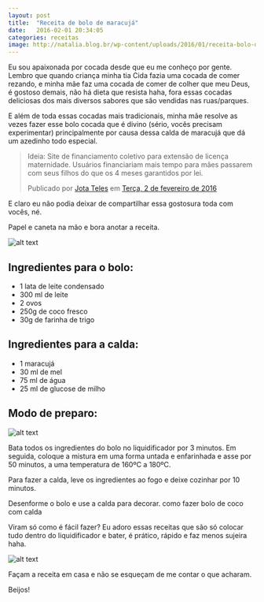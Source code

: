 ```yaml
---
layout: post
title:  "Receita de bolo de maracujá"
date:   2016-02-01 20:34:05
categories: receitas
image: http://natalia.blog.br/wp-content/uploads/2016/01/receita-bolo-de-coco-com-calda-de-maracuj%C3%A1-1024x768.jpg
---
```


Eu sou apaixonada por cocada desde que eu me conheço por gente. Lembro que quando criança minha tia Cida fazia uma cocada de comer rezando, e minha mãe faz uma cocada de comer de colher que meu Deus, é gostoso demais, não há dieta que resista haha, fora essas cocadas deliciosas dos mais diversos sabores que são vendidas nas ruas/parques.

E além de toda essas cocadas mais tradicionais, minha mãe resolve as vezes fazer esse bolo cocada que é divino (sério, vocês precisam experimentar) principalmente por causa dessa calda de maracujá que dá um azedinho todo especial.

<div id="fb-root"></div><script>(function(d, s, id) {  var js, fjs = d.getElementsByTagName(s)[0];  if (d.getElementById(id)) return;  js = d.createElement(s); js.id = id;  js.src = "//connect.facebook.net/pt_BR/sdk.js#xfbml=1&version=v2.3";  fjs.parentNode.insertBefore(js, fjs);}(document, 'script', 'facebook-jssdk'));</script><div class="fb-post" data-href="https://www.facebook.com/jota.teles/posts/552848361544784" data-width="500"><div class="fb-xfbml-parse-ignore"><blockquote cite="https://www.facebook.com/jota.teles/posts/552848361544784"><p>Ideia: Site de financiamento coletivo para extens&#xe3;o de licen&#xe7;a maternidade. Usu&#xe1;rios financiariam mais tempo para m&#xe3;es passarem com seus filhos do que os 4 meses garantidos por lei.</p>Publicado por <a href="https://www.facebook.com/jota.teles">Jota Teles</a> em&nbsp;<a href="https://www.facebook.com/jota.teles/posts/552848361544784">Terça, 2 de fevereiro de 2016</a></blockquote></div></div>


E claro eu não podia deixar de compartilhar essa gostosura toda com vocês, né.

Papel e caneta na mão e bora anotar a receita.

![alt text][imagem2]

## Ingredientes para o bolo:
* 1 lata de leite condensado
* 300 ml de leite
* 2 ovos
* 250g de coco fresco
* 30g de farinha de trigo

## Ingredientes para a calda:
* 1 maracujá
* 30 ml de mel
* 75 ml de água
* 25 ml de glucose de milho

## Modo de preparo:

![alt text][imagem3]

Bata todos os ingredientes do bolo no liquidificador por 3 minutos.
Em seguida, coloque a mistura em uma forma untada e enfarinhada e asse por 50 minutos, a uma temperatura de 160ºC  a 180ºC.

Para fazer a calda, leve os ingredientes ao fogo e deixe cozinhar por 10 minutos.

Desenforme o bolo e use a calda para decorar.
como fazer bolo de coco com calda 

Viram só como é fácil fazer?
Eu adoro essas receitas que são só colocar tudo dentro do liquidificador e bater, é prático, rápido e faz menos sujeira haha.

![alt text][imagem4]

Façam a receita em casa e não se esqueçam de me contar o que acharam.

Beijos!

[imagem1]:http://natalia.blog.br/wp-content/uploads/2016/01/receita-bolo-de-coco-com-calda-de-maracuj%C3%A1-1024x768.jpg
[imagem2]:http://natalia.blog.br/wp-content/uploads/2016/01/Bolo-cocada-com-maracuj%C3%A1-1024x768.jpg
[imagem3]:http://natalia.blog.br/wp-content/uploads/2016/01/receita-de-calda-de-maracuj%C3%A1-e-bolo-cacada-1024x768.jpg
[imagem4]:http://natalia.blog.br/wp-content/uploads/2016/01/bolo-de-coco-com-calda-de-maracuj%C3%A1-1024x768.jpg